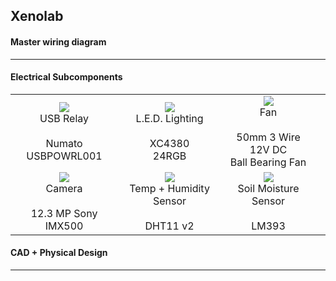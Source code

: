 ## Xenolab

#### Master wiring diagram
-----------------------

#### Electrical Subcomponents


|              |   |                 |     |
|:--------------:|:---:|:-----------------:|:-----:|
| ![](https://picsum.photos/100/100)<br>USB Relay<br/><br/>Numato<br/>USBPOWRL001    |![](https://picsum.photos/100/100)<br>L.E.D. Lighting<br/><br/>XC4380<br/>24RGB |![](https://picsum.photos/100/100)<br>Fan<br/><br/>50mm 3 Wire 12V DC<br/>Ball Bearing Fan |
| ![](https://picsum.photos/100/100)<br>Camera<br/><br/>12.3 MP Sony IMX500       |![](https://picsum.photos/100/100)<br>Temp + Humidity Sensor <br/><br/>DHT11 v2| ![](https://picsum.photos/100/100)<br/>Soil Moisture Sensor<br/><br/>LM393 |


#### CAD + Physical Design
-----------------------
